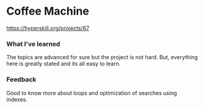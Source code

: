 # Coffee Machine
https://hyperskill.org/projects/67

### What I've learned
The topics are advanced for sure but the project is not hard. But, everything here is greatly stated and its all easy to learn.

### Feedback
Good to know more about loops and optimization of searches using indexes.